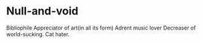# Null-and-void

Bibliophile
Appreciator of art(in all its form)
Adrent music lover
Decreaser of world-sucking.
Cat hater.
